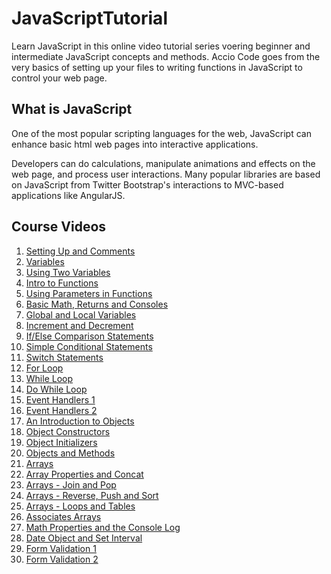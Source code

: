 JavaScriptTutorial
==================

Learn JavaScript in this online video tutorial series voering beginner and intermediate JavaScript concepts and methods. Accio Code goes from the very basics of setting up your files to writing functions in JavaScript to control your web page.

## What is JavaScript ##

One of the most popular scripting languages for the web, JavaScript can enhance basic html web pages into interactive applications. 

Developers can do calculations, manipulate animations and effects on the web page, and process user interactions. Many popular libraries are based on JavaScript from Twitter Bootstrap's interactions to MVC-based applications like AngularJS.


## Course Videos ##
1. [Setting Up and Comments](https://www.youtube.com/watch?v=FnQHVCeY6fI&index=1&list=PLEDbaVSIL58PGMFRXCexch93F7FSFRHCg "Setting Up and Comments")
2. [Variables](https://www.youtube.com/watch?v=0gu4m9YDX10&index=2&list=PLEDbaVSIL58PGMFRXCexch93F7FSFRHCg)
3. [Using Two Variables](https://www.youtube.com/watch?v=cMcBgJimyC8&index=3&list=PLEDbaVSIL58PGMFRXCexch93F7FSFRHCg)
4. [Intro to Functions](https://www.youtube.com/watch?v=-cHayVFiKm0&index=4&list=PLEDbaVSIL58PGMFRXCexch93F7FSFRHCg "Intro to Functions")
5. [Using Parameters in Functions](https://www.youtube.com/watch?v=Gb9N8GiqLtY&index=5&list=PLEDbaVSIL58PGMFRXCexch93F7FSFRHCg)
6. [Basic Math, Returns and Consoles](https://www.youtube.com/watch?v=ZJkPCHld5DU&index=6&list=PLEDbaVSIL58PGMFRXCexch93F7FSFRHCg)
7. [Global and Local Variables](https://www.youtube.com/watch?v=OE-dZhwhVag&index=7&list=PLEDbaVSIL58PGMFRXCexch93F7FSFRHCg "Global and Local Variables")
8. [Increment and Decrement](https://www.youtube.com/watch?v=TT6uFtxVgMM&index=8&list=PLEDbaVSIL58PGMFRXCexch93F7FSFRHCg)
9. [If/Else Comparison Statements](https://www.youtube.com/watch?v=qEH4YSsm9U8&index=9&list=PLEDbaVSIL58PGMFRXCexch93F7FSFRHCg)
10. [Simple Conditional Statements](https://www.youtube.com/watch?v=SabACNVOg-0&index=10&list=PLEDbaVSIL58PGMFRXCexch93F7FSFRHCg "Simple Conditional Statements")
11. [Switch Statements](https://www.youtube.com/watch?v=u-m4T2mCfaE&index=11&list=PLEDbaVSIL58PGMFRXCexch93F7FSFRHCg)
12. [For Loop](https://www.youtube.com/watch?v=yCHyCF2E5V0&index=12&list=PLEDbaVSIL58PGMFRXCexch93F7FSFRHCg)
13. [While Loop](https://www.youtube.com/watch?v=vStzrXshMiQ&index=13&list=PLEDbaVSIL58PGMFRXCexch93F7FSFRHCg "While Loop")
14. [Do While Loop](https://www.youtube.com/watch?v=tpKbkmVph8s&index=14&list=PLEDbaVSIL58PGMFRXCexch93F7FSFRHCg)
15. [Event Handlers 1](https://www.youtube.com/watch?v=wzFDuZz9JTE&index=15&list=PLEDbaVSIL58PGMFRXCexch93F7FSFRHCg)
16. [Event Handlers 2](https://www.youtube.com/watch?v=uLepeMxGdeY&index=16&list=PLEDbaVSIL58PGMFRXCexch93F7FSFRHCg "Event Handlers 2")
17. [An Introduction to Objects](https://www.youtube.com/watch?v=NUxlPN4CUBE&index=17&list=PLEDbaVSIL58PGMFRXCexch93F7FSFRHCg)
18. [Object Constructors](https://www.youtube.com/watch?v=bmsOXBq9TZs&index=18&list=PLEDbaVSIL58PGMFRXCexch93F7FSFRHCg)
19. [Object Initializers](https://www.youtube.com/watch?v=m5UlUUbjnhQ&index=19&list=PLEDbaVSIL58PGMFRXCexch93F7FSFRHCg "Object Initializers")
20. [Objects and Methods](https://www.youtube.com/watch?v=R2WpWuvMRME&index=20&list=PLEDbaVSIL58PGMFRXCexch93F7FSFRHCg)
21. [Arrays](https://www.youtube.com/watch?v=ZvgoAK7X9F8&index=21&list=PLEDbaVSIL58PGMFRXCexch93F7FSFRHCg)
22. [Array Properties and Concat](https://www.youtube.com/watch?v=hW1laX8CKTs&index=22&list=PLEDbaVSIL58PGMFRXCexch93F7FSFRHCg)
23. [Arrays - Join and Pop](https://www.youtube.com/watch?v=fVdKdEe6k4A&index=23&list=PLEDbaVSIL58PGMFRXCexch93F7FSFRHCg "Join and Pop")
24. [Arrays - Reverse, Push and Sort](https://www.youtube.com/watch?v=DImAfe8Ti0o&index=24&list=PLEDbaVSIL58PGMFRXCexch93F7FSFRHCg)
25. [Arrays - Loops and Tables](https://www.youtube.com/watch?v=Ec5Lq_7soM0&index=25&list=PLEDbaVSIL58PGMFRXCexch93F7FSFRHCg "Loops and Tables")
26. [Associates Arrays](https://www.youtube.com/watch?v=LOsy0JvCXqw&index=26&list=PLEDbaVSIL58PGMFRXCexch93F7FSFRHCg)
27. [Math Properties and the Console Log](https://www.youtube.com/watch?v=EoHFuiuzzeU&index=27&list=PLEDbaVSIL58PGMFRXCexch93F7FSFRHCg)
28. [Date Object and Set Interval](https://www.youtube.com/watch?v=cQuRtbU30tk&index=28&list=PLEDbaVSIL58PGMFRXCexch93F7FSFRHCg "Date Object and Set Interval")
29. [Form Validation 1](https://www.youtube.com/watch?v=ZxtXE5mVuEs&index=29&list=PLEDbaVSIL58PGMFRXCexch93F7FSFRHCg)
30. [Form Validation 2](https://www.youtube.com/watch?v=s8ageq0RIg0&index=30&list=PLEDbaVSIL58PGMFRXCexch93F7FSFRHCg)

